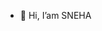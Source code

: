 - 👋 Hi, I’am SNEHA 

<!---
snehasngh72/snehasngh72 is a ✨ special ✨ repository because its `README.md` (this file) appears on your GitHub profile.
You can click the Preview link to take a look at your changes.
--->
